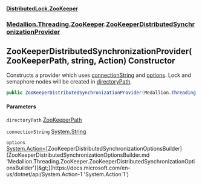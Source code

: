 #### [DistributedLock.ZooKeeper](README.md 'README')
### [Medallion.Threading.ZooKeeper](Medallion.Threading.ZooKeeper.md 'Medallion.Threading.ZooKeeper').[ZooKeeperDistributedSynchronizationProvider](ZooKeeperDistributedSynchronizationProvider.md 'Medallion.Threading.ZooKeeper.ZooKeeperDistributedSynchronizationProvider')

## ZooKeeperDistributedSynchronizationProvider(ZooKeeperPath, string, Action<ZooKeeperDistributedSynchronizationOptionsBuilder>) Constructor

Constructs a provider which uses [connectionString](ZooKeeperDistributedSynchronizationProvider..ctor.cwicK93j0K7ho3vCLOhbSw.md#Medallion.Threading.ZooKeeper.ZooKeeperDistributedSynchronizationProvider.ZooKeeperDistributedSynchronizationProvider(Medallion.Threading.ZooKeeper.ZooKeeperPath,string,System.Action_Medallion.Threading.ZooKeeper.ZooKeeperDistributedSynchronizationOptionsBuilder_).connectionString 'Medallion.Threading.ZooKeeper.ZooKeeperDistributedSynchronizationProvider.ZooKeeperDistributedSynchronizationProvider(Medallion.Threading.ZooKeeper.ZooKeeperPath, string, System.Action<Medallion.Threading.ZooKeeper.ZooKeeperDistributedSynchronizationOptionsBuilder>).connectionString') and [options](ZooKeeperDistributedSynchronizationProvider..ctor.cwicK93j0K7ho3vCLOhbSw.md#Medallion.Threading.ZooKeeper.ZooKeeperDistributedSynchronizationProvider.ZooKeeperDistributedSynchronizationProvider(Medallion.Threading.ZooKeeper.ZooKeeperPath,string,System.Action_Medallion.Threading.ZooKeeper.ZooKeeperDistributedSynchronizationOptionsBuilder_).options 'Medallion.Threading.ZooKeeper.ZooKeeperDistributedSynchronizationProvider.ZooKeeperDistributedSynchronizationProvider(Medallion.Threading.ZooKeeper.ZooKeeperPath, string, System.Action<Medallion.Threading.ZooKeeper.ZooKeeperDistributedSynchronizationOptionsBuilder>).options'). Lock and semaphore nodes will be created
in [directoryPath](ZooKeeperDistributedSynchronizationProvider..ctor.cwicK93j0K7ho3vCLOhbSw.md#Medallion.Threading.ZooKeeper.ZooKeeperDistributedSynchronizationProvider.ZooKeeperDistributedSynchronizationProvider(Medallion.Threading.ZooKeeper.ZooKeeperPath,string,System.Action_Medallion.Threading.ZooKeeper.ZooKeeperDistributedSynchronizationOptionsBuilder_).directoryPath 'Medallion.Threading.ZooKeeper.ZooKeeperDistributedSynchronizationProvider.ZooKeeperDistributedSynchronizationProvider(Medallion.Threading.ZooKeeper.ZooKeeperPath, string, System.Action<Medallion.Threading.ZooKeeper.ZooKeeperDistributedSynchronizationOptionsBuilder>).directoryPath').

```csharp
public ZooKeeperDistributedSynchronizationProvider(Medallion.Threading.ZooKeeper.ZooKeeperPath directoryPath, string connectionString, System.Action<Medallion.Threading.ZooKeeper.ZooKeeperDistributedSynchronizationOptionsBuilder>? options=null);
```
#### Parameters

<a name='Medallion.Threading.ZooKeeper.ZooKeeperDistributedSynchronizationProvider.ZooKeeperDistributedSynchronizationProvider(Medallion.Threading.ZooKeeper.ZooKeeperPath,string,System.Action_Medallion.Threading.ZooKeeper.ZooKeeperDistributedSynchronizationOptionsBuilder_).directoryPath'></a>

`directoryPath` [ZooKeeperPath](ZooKeeperPath.md 'Medallion.Threading.ZooKeeper.ZooKeeperPath')

<a name='Medallion.Threading.ZooKeeper.ZooKeeperDistributedSynchronizationProvider.ZooKeeperDistributedSynchronizationProvider(Medallion.Threading.ZooKeeper.ZooKeeperPath,string,System.Action_Medallion.Threading.ZooKeeper.ZooKeeperDistributedSynchronizationOptionsBuilder_).connectionString'></a>

`connectionString` [System.String](https://docs.microsoft.com/en-us/dotnet/api/System.String 'System.String')

<a name='Medallion.Threading.ZooKeeper.ZooKeeperDistributedSynchronizationProvider.ZooKeeperDistributedSynchronizationProvider(Medallion.Threading.ZooKeeper.ZooKeeperPath,string,System.Action_Medallion.Threading.ZooKeeper.ZooKeeperDistributedSynchronizationOptionsBuilder_).options'></a>

`options` [System.Action&lt;](https://docs.microsoft.com/en-us/dotnet/api/System.Action-1 'System.Action`1')[ZooKeeperDistributedSynchronizationOptionsBuilder](ZooKeeperDistributedSynchronizationOptionsBuilder.md 'Medallion.Threading.ZooKeeper.ZooKeeperDistributedSynchronizationOptionsBuilder')[&gt;](https://docs.microsoft.com/en-us/dotnet/api/System.Action-1 'System.Action`1')